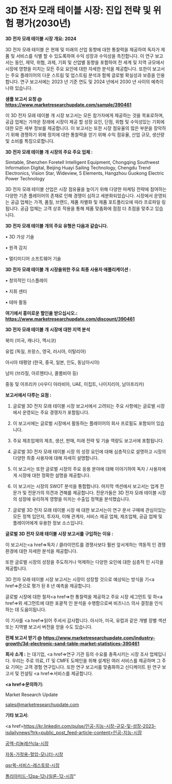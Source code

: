 # 3D 전자 모래 테이블 시장: 진입 전략 및 위험 평가(2030년)

<strong>3D 전자 모래 테이블 시장 개요: 2024</strong>

3D 전자 모래 테이블 은 현재 및 미래의 산업 동향에 대한 통찰력을 제공하여 독자가 제품 및 서비스를 식별 할 수 있도록하여 수익 성장과 수익성을 촉진합니다. 이 연구 보고서는 동인, 제약, 위협, 과제, 기회 및 산업별 동향을 포함하여 전 세계 및 지역 규모에서 시장에 영향을 미치는 모든 주요 요인에 대한 자세한 분석을 제공합니다. 또한이 보고서는 주요 플레이어의 다운 스트림 및 업스트림 분석과 함께 글로벌 확실성과 보증을 인용합니다. 연구 보고서에는 2023 년 기준 연도 및 2024 년에서 2030 년 사이의 예측이 나와 있습니다.



<strong>샘플 보고서 요청 @ <a href=https://www.marketresearchupdate.com/sample/390461>https://www.marketresearchupdate.com/sample/390461</a></strong>

이 3D 전자 모래 테이블 개 시장 보고서는 모든 참가자에게 제공하는 것을 목표로하며, 공급 업체는 가까운 장래에 시장이 제공 할 성장 요인, 단점, 위협 및 수익성있는 기회에 대한 모든 세부 정보를 제공합니다. 이 보고서는 또한 시장 점유율의 많은 부분을 장악하기 위해 경쟁하기 위해 정치에 대한 통찰력을 얻기 위해 수익 점유율, 산업 규모, 생산량 및 소비를 특징으로합니다.



<strong>3D 전자 모래 테이블 개 시장의 주요 주요 업체 :</strong>

Simtable, Shenzhen Foretell Intelligent Equipment, Chongqing Southwest Information Digital, Beijing Huayi Sailing Technology, Chengdu Trend Electronics, Vision Star, Wideview, 5 Elements, Hangzhou Guokong Electric Power Technology

3D 전자 모래 테이블 산업은 시장 점유율을 높이기 위해 다양한 마케팅 전략에 참여하는 다양한 기존 플레이어의 존재로 인해 경쟁이 심하고 세분화되었습니다. 시장에서 운영되는 공급 업체는 가격, 품질, 브랜드, 제품 차별화 및 제품 포트폴리오에 따라 프로파일 링됩니다. 공급 업체는 고객 상호 작용을 통해 제품 맞춤화에 점점 더 초점을 맞추고 있습니다.



<strong>3D 전자 모래 테이블 개의 주요 유형은 다음과 같습니다.</strong>

• 3D 가상 기술

• 원격 감지

• 멀티미디어 소프트웨어 기술



<strong>3D 전자 모래 테이블 개 시장을위한 주요 최종 사용자 애플리케이션 :</strong>

• 창의적인 디스플레이

• 지휘 센터

• 테마 활동



<strong>여기에서 흥미로운 할인을 받으십시오.: <a href=https://www.marketresearchupdate.com/discount/390461>https://www.marketresearchupdate.com/discount/390461</a></strong>



<strong>3D 전자 모래 테이블 개 시장에 대한 지역 분석</strong>

북미 (미국, 캐나다, 멕시코)

유럽 (독일, 프랑스, 영국, 러시아, 이탈리아)

아시아 태평양 (한국, 중국, 일본, 인도, 동남아시아)

남미 (브라질, 아르헨티나, 콜롬비아 등)

중동 및 아프리카 (사우디 아라비아, UAE, 이집트, 나이지리아, 남아프리카)



<strong>보고서에서 다루는 요점 :</strong>

1. 글로벌 3D 전자 모래 테이블 시장 보고서에서 고려되는 주요 사항에는 글로벌 시장에서 운영되는 주요 경쟁자가 포함됩니다.

2. 이 보고서에는 글로벌 시장에서 활동하는 플레이어의 회사 프로필도 포함되어 있습니다.

3. 주요 제조업체의 제조, 생산, 판매, 미래 전략 및 기술 역량도 보고서에 포함됩니다.

4. 글로벌 3D 전자 모래 테이블 시장 의 성장 요인에 대해 심층적으로 설명하고 시장의 다양한 최종 사용자에 대해 자세히 설명합니다.

5. 이 보고서는 또한 글로벌 시장의 주요 응용 분야에 대해 이야기하여 독자 / 사용자에게 시장에 대한 정확한 설명을 제공합니다.

6. 이 보고서는 시장의 SWOT 분석을 통합합니다. 마지막 섹션에서 보고서는 업계 전문가 및 전문가의 의견과 견해를 제공합니다. 전문가들은 3D 전자 모래 테이블 시장의 성장에 유리하게 영향을 미치는 수출입 정책을 분석했습니다.

7. 글로벌 3D 전자 모래 테이블 시장 에 대한 보고서는이 연구 문서 구매에 관심이있는 모든 정책 입안자, 투자자, 이해 관계자, 서비스 제공 업체, 제조업체, 공급 업체 및 플레이어에게 유용한 정보 소스입니다.



<strong>글로벌 3D 전자 모래 테이블 시장 보고서를 구입하는 이유 :</strong>

이 보고서는<a href=>독자 / 클</a>라이언트를 경쟁사보다 훨씬 앞서게하는 역동적 인 경쟁 환경에 대한 자세한 분석을 제공합니다.

또한 글로벌 시장의 성장을 주도하거나 억제하는 다양한 요인에 대한 심층적 인 시각을 제공합니다.

3D 전자 모래 테이블 시장 보고서는 시장이 성장할 것으로 예상되는 방식을 기<a href=>준으로</a> 평가 된 8 년 예측을 제공합니다.

글로벌 시장에 대한 철저<a href=>한 통찰력</a>을 제공하고 주요 시장 세그먼트 및 하<a href=>위 세그</a>먼트에 대한 포괄적 인 분석을 수행함으로써 비즈니스 의사 결정을 인식하는 데 도움이됩니다.

이 기사를 <a href=>읽어 주</a>셔서 감사합니다. 아시아, 미국, 유럽과 같은 개별 장별 섹션 또는 지역별 보고서 버전을 얻을 수도 있습니다.



<strong>전체 보고서 받기 @ <a href=https://www.marketresearchupdate.com/industry-growth/3d-electronic-sand-table-market-statistices-390461>https://www.marketresearchupdate.com/industry-growth/3d-electronic-sand-table-market-statistices-390461</a></strong>



<strong>회사 소개 :</strong>
는 대기업, <a href=>연구 기</a>관 등의 수요를 충족시키는 시장 조사 업체입니다. 우리는 주로 의료, IT 및 CMFE 도메인을 위해 설계된 여러 서비스를 제공하며 그 주요 기여는 고객 경험 연구입니다. 또한 연구 보고서를 맞춤화하고 신디케이트 된 연구 보고서 및 컨설팅 <a href=>서비</a>스를 제공합니다.



<strong><a href=>문의하기:</a></strong>

Market Research Update

sales@marketresearchupdate.com



<strong>기타 보고서:</strong>

<a href=https://kr.linkedin.com/pulse/인공-지능-시장-규모-및-성장-2023-isdailynews?trk=public_post_feed-article-content>인공-지능-시장</a>

<a href=https://www.linkedin.com/pulse/공액-리놀레산cla-시장-세분화-연구-및-목표-고객2029년-survey-spotlight-pro-24-analysis/>공액-리놀레산cla-시장</a>

<a href=https://www.linkedin.com/pulse/자동-가정용-혈압-모니터-시장-경쟁-분석-및-성장-잠재력-2029-twmdf/>자동-가정용-혈압-모니터-시장</a>

<a href=https://www.linkedin.com/pulse/qsr퀵-서비스-레스토랑-시장-경쟁-분석-및-성장-잠재력-2029-xrfof/>qsr퀵-서비스-레스토랑-시장</a>

<a href=https://www.linkedin.com/pulse/폴리아미드-12pa-12나일론-12-시장-경쟁-분석-및-성장-잠재력-5cj4f/>폴리아미드-12pa-12나일론-12-시장</a>"
